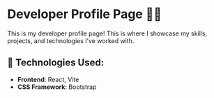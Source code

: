 # Developer Profile Page 👨‍💻

This is my developer profile page! This is where I showcase my skills, projects, and technologies I’ve worked with.

## 🚀 Technologies Used:
- **Frontend**: React, Vite
- **CSS Framework**: Bootstrap
